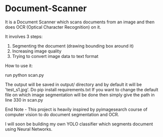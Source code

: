 # Document-Scanner

It is a Document Scanner which scans documents from an image and then does OCR (Optical Character Recognition) on it. 


It involves 3 steps:

1. Segmenting the document (drawing bounding box around it)
2. Increasing image quality
3. Trying to convert image data to text format 


How to use it:

run python scan.py

The output will be saved in output/ directory and by default it will be 'test_s1.jpg'.
Do pip install requirements.txt
If you want to change the default file on which image segmentation will be done then simply give the path in line 330 in scan.py


End Note - This project is heavily inspired by pyimagesearch course of computer vision to do document segmentation and OCR.

I will soon be building my own YOLO classifier which segments document using Neural Networks.

